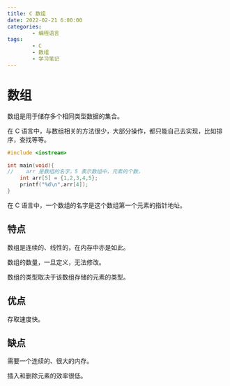 ```yaml
---
title: C 数组
date: 2022-02-21 6:00:00
categories:
        - 编程语言
tags:
        - C
        - 数组
        - 学习笔记
---
```


# 数组

数组是用于储存多个相同类型数据的集合。

在 C 语言中，与数组相关的方法很少，大部分操作，都只能自己去实现，比如排序，查找等等。

```c
#include <iostream>

int main(void){
//    arr 是数组的名字，5 表示数组中，元素的个数，
    int arr[5] = {1,2,3,4,5};
    printf("%d\n",arr[4]);
}

```

在 C 语言中，一个数组的名字是这个数组第一个元素的指针地址。

## 特点

数组是连续的、线性的，在内存中亦是如此。

数组的数量，一旦定义，无法修改。

数组的类型取决于该数组存储的元素的类型。

## 优点

存取速度快。

## 缺点

需要一个连续的、很大的内存。

插入和删除元素的效率很低。
